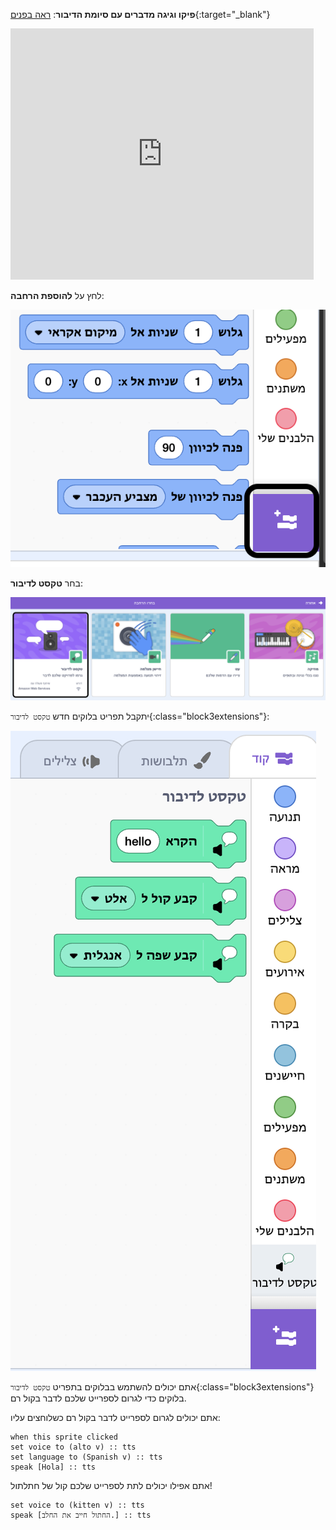 **פיקו וגיגה מדברים עם סיומת הדיבור**: [ראה בפנים](https://scratch.mit.edu/projects/499373708/editor){:target="_blank"}

<div class="scratch-preview">
  <iframe allowtransparency="true" width="485" height="402" src="https://scratch.mit.edu/projects/embed/499373708/?autostart=false" frameborder="0"></iframe>
</div>

לחץ על **להוספת הרחבה**:

![הסמל 'הוסף הרחבה'.](images/add-extension.png)

בחר **טקסט לדיבור**:

![התוסף 'טקסט לדיבור' מודגש.](images/text-to-speech.png)

יתקבל תפריט בלוקים חדש `טקסט לדיבור`{:class="block3extensions"}:

![תפריט הבלוקים 'טקסט לדיבור'.](images/text-to-speech-blocks.png)

אתם יכולים להשתמש בבלוקים בתפריט `טקסט לדיבור`{:class="block3extensions"} בלוקים כדי לגרום לספרייט שלכם לדבר בקול רם.

אתם יכולים לגרום לספרייט לדבר בקול רם כשלוחצים עליו:

```blocks3
when this sprite clicked
set voice to (alto v) :: tts
set language to (Spanish v) :: tts
speak [Hola] :: tts
```

אתם אפילו יכולים לתת לספרייט שלכם קול של חתלתול!

```blocks3
set voice to (kitten v) :: tts
speak [החתול חייב את החלב.] :: tts
```
